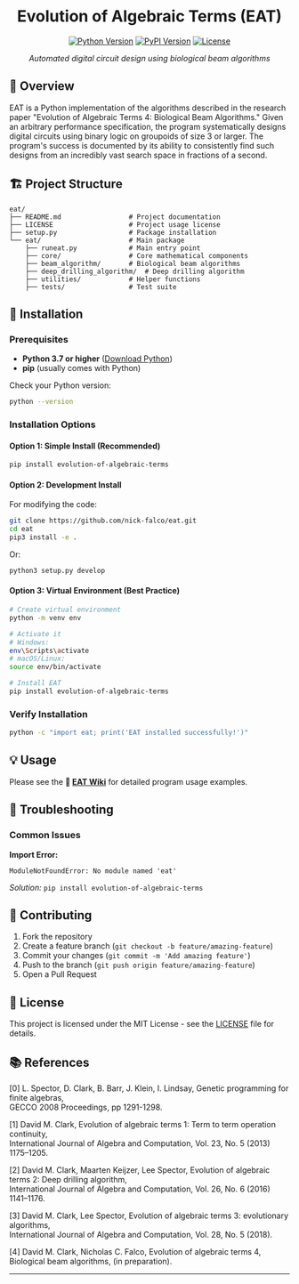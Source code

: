 <h1 align="center">Evolution of Algebraic Terms (EAT)</h1>

<div align="center">

[![Python Version](https://img.shields.io/badge/python-3.7+-blue.svg)](https://python.org)
[![PyPI Version](https://img.shields.io/pypi/v/evolution-of-algebraic-terms.svg)](https://pypi.org/project/evolution-of-algebraic-terms/)
[![License](https://img.shields.io/badge/license-MIT-green.svg)](LICENSE)

*Automated digital circuit design using biological beam algorithms*

</div>

## 📖 Overview

EAT is a Python implementation of the algorithms described in the research paper "Evolution of Algebraic Terms 4: Biological Beam Algorithms." Given an arbitrary performance specification, the program systematically designs digital circuits using binary logic on groupoids of size 3 or larger. The program's success is documented by its ability to consistently find such designs from an incredibly vast search space in fractions of a second.

## 🏗️ Project Structure
```
eat/
├── README.md                 # Project documentation
├── LICENSE                   # Project usage license
├── setup.py                  # Package installation
└── eat/                      # Main package
    ├── runeat.py             # Main entry point
    ├── core/                 # Core mathematical components
    ├── beam_algorithm/       # Biological beam algorithms
    ├── deep_drilling_algorithm/  # Deep drilling algorithm
    ├── utilities/            # Helper functions
    ├── tests/                # Test suite
```


## 🚀 Installation

### Prerequisites

- **Python 3.7 or higher** ([Download Python](https://python.org/downloads/))
- **pip** (usually comes with Python)

Check your Python version:
```bash
python --version
```

### Installation Options

#### Option 1: Simple Install (Recommended)
```bash
pip install evolution-of-algebraic-terms
```

#### Option 2: Development Install
For modifying the code:
```bash
git clone https://github.com/nick-falco/eat.git
cd eat
pip3 install -e .
```
Or:
```bash
python3 setup.py develop
```

#### Option 3: Virtual Environment (Best Practice)
```bash
# Create virtual environment
python -m venv env

# Activate it
# Windows:
env\Scripts\activate
# macOS/Linux:
source env/bin/activate

# Install EAT
pip install evolution-of-algebraic-terms
```

### Verify Installation
```bash
python -c "import eat; print('EAT installed successfully!')"
```

## 💡 Usage

Please see the **📘 [EAT Wiki](https://github.com/nick-falco/eat/wiki)** for detailed program usage examples.

## 🔧 Troubleshooting

### Common Issues

**Import Error:**
```
ModuleNotFoundError: No module named 'eat'
```
*Solution:* `pip install evolution-of-algebraic-terms`

## 🤝 Contributing

1. Fork the repository
2. Create a feature branch (`git checkout -b feature/amazing-feature`)
3. Commit your changes (`git commit -m 'Add amazing feature'`)
4. Push to the branch (`git push origin feature/amazing-feature`)
5. Open a Pull Request

## 📄 License

This project is licensed under the MIT License - see the [LICENSE](LICENSE) file for details.

## 📚 References

[0] L. Spector, D. Clark, B. Barr, J. Klein, I. Lindsay, Genetic programming for finite algebras,  
    GECCO 2008 Proceedings, pp 1291-1298.

[1] David M. Clark, Evolution of algebraic terms 1: Term to term operation continuity,  
    International Journal of Algebra and Computation, Vol. 23, No. 5 (2013) 1175–1205.

[2] David M. Clark, Maarten Keijzer, Lee Spector, Evolution of algebraic terms 2: Deep drilling algorithm,  
    International Journal of Algebra and Computation, Vol. 26, No. 6 (2016) 1141–1176.

[3] David M. Clark, Lee Spector, Evolution of algebraic terms 3: evolutionary algorithms,  
    International Journal of Algebra and Computation, Vol. 28, No. 5 (2018).

[4] David M. Clark, Nicholas C. Falco, Evolution of algebraic terms 4, Biological beam algorithms, (in preparation).


---

